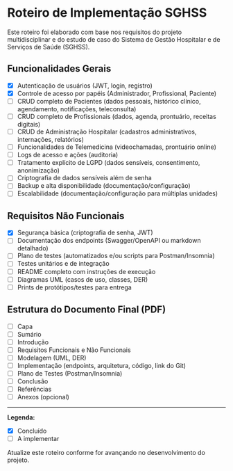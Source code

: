 # Roteiro de Implementação SGHSS

Este roteiro foi elaborado com base nos requisitos do projeto multidisciplinar e do estudo de caso do Sistema de Gestão Hospitalar e de Serviços de Saúde (SGHSS).

## Funcionalidades Gerais

- [x] Autenticação de usuários (JWT, login, registro)
- [x] Controle de acesso por papéis (Administrador, Profissional, Paciente)
- [ ] CRUD completo de Pacientes (dados pessoais, histórico clínico, agendamento, notificações, teleconsulta)
- [ ] CRUD completo de Profissionais (dados, agenda, prontuário, receitas digitais)
- [ ] CRUD de Administração Hospitalar (cadastros administrativos, internações, relatórios)
- [ ] Funcionalidades de Telemedicina (videochamadas, prontuário online)
- [ ] Logs de acesso e ações (auditoria)
- [ ] Tratamento explícito de LGPD (dados sensíveis, consentimento, anonimização)
- [ ] Criptografia de dados sensíveis além de senha
- [ ] Backup e alta disponibilidade (documentação/configuração)
- [ ] Escalabilidade (documentação/configuração para múltiplas unidades)

## Requisitos Não Funcionais

- [x] Segurança básica (criptografia de senha, JWT)
- [ ] Documentação dos endpoints (Swagger/OpenAPI ou markdown detalhado)
- [ ] Plano de testes (automatizados e/ou scripts para Postman/Insomnia)
- [ ] Testes unitários e de integração
- [ ] README completo com instruções de execução
- [ ] Diagramas UML (casos de uso, classes, DER)
- [ ] Prints de protótipos/testes para entrega

## Estrutura do Documento Final (PDF)

- [ ] Capa
- [ ] Sumário
- [ ] Introdução
- [ ] Requisitos Funcionais e Não Funcionais
- [ ] Modelagem (UML, DER)
- [ ] Implementação (endpoints, arquitetura, código, link do Git)
- [ ] Plano de Testes (Postman/Insomnia)
- [ ] Conclusão
- [ ] Referências
- [ ] Anexos (opcional)

---

**Legenda:**
- [x] Concluído
- [ ] A implementar

Atualize este roteiro conforme for avançando no desenvolvimento do projeto. 